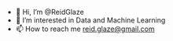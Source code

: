 - 👋 Hi, I’m @ReidGlaze
- 👀 I’m interested in Data and Machine Learning
- 📫 How to reach me reid.glaze@gmail.com

<!---
ReidGlaze/ReidGlaze is a ✨ special ✨ repository because its `README.md` (this file) appears on your GitHub profile.
You can click the Preview link to take a look at your changes.
--->
